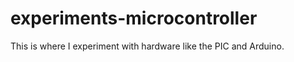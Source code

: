 experiments-microcontroller
===========================

This is where I experiment with hardware like the PIC and Arduino.
